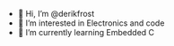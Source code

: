 - 👋 Hi, I’m @derikfrost 
- 👀 I’m interested in Electronics and code
- 🌱 I’m currently learning Embedded C

<!---
derikfrost/derikfrost is a ✨ special ✨ repository because its `README.md` (this file) appears on your GitHub profile.
You can click the Preview link to take a look at your changes.
--->
